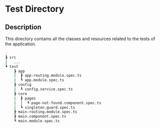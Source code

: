 # Test Directory

## Description

This directory contains all the classes and resources related to the tests of the application.

```bash
.
┣ src
|   ...
┗ test
    ┣ app
    |  ┣ app-routing.module.spec.ts
    |  ┗ app.module.spec.ts
    ┣ config
    |  ┗ config.service.spec.ts
    ┣ core
    |  ┣ pages
    |  |  ┗ page-not-found.component.spec.ts
    |  ┗ singleton.guard.spec.ts
    ┣ main-routing.module.spec.ts
    ┣ main.component.spec.ts
    ┗ main.module.spec.ts
```
